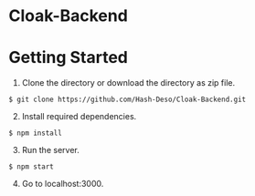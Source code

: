 # Cloak-Backend

# Getting Started
1. Clone the directory or download the directory as zip file.

```
$ git clone https://github.com/Hash-Deso/Cloak-Backend.git
```

2. Install required dependencies.

```
$ npm install
```

3. Run the server.

```
$ npm start
```

4. Go to localhost:3000.
